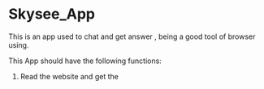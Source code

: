 # Skysee_App
This is an app used to chat and get answer , being a good tool of browser using. 

This App should have the following functions:
1. Read the website and get the 
